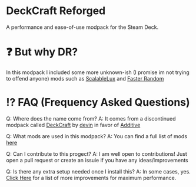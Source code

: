 # DeckCraft Reforged
A performance and ease-of-use modpack for the Steam Deck.
# ❓ But why DR?
In this modpack I included some more unknown-ish (I promise im not trying to offend anyone) mods such as [ScalableLux](https://modrinth.com/mod/scalablelux) and [Faster Random](https://modrinth.com/mod/faster-random)
# ⁉️ FAQ (Frequency Asked Questions)
Q: Where does the name come from?
A: It comes from a discontinued modpack called [DeckCraft](https://modrinth.com/modpack/deckcraft) by [devin](https://modrinth.com/user/devin) in favor of [Additive](https://modrinth.com/modpack/additive)

Q: What mods are used in this modpack?
A: You can find a full list of mods [here]()

Q: Can I contribute to this progect?
A: I am well open to contributions! Just open a pull request or create an issuie if you have any ideas/improvements

Q: Is there any extra setup needed once I install this?
A: In some cases, yes. [Click Here]() for a list of more improvements for maximum performance.
